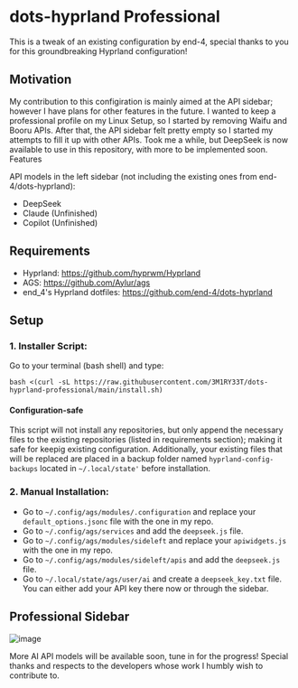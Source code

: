 # dots-hyprland Professional

This is a tweak of an existing configuration by end-4, special thanks to you for this groundbreaking Hyprland configuration!

## Motivation

My contribution to this configiration is mainly aimed at the API sidebar; however I have plans for other features in the future. I wanted to keep a professional profile on my Linux Setup, so I started by removing Waifu and Booru APIs. After that, the API sidebar felt pretty empty so I started my attempts to fill it up with other APIs. Took me a while, but DeepSeek is now available to use in this repository, with more to be implemented soon.
Features

API models in the left sidebar (not including the existing ones from end-4/dots-hyprland):

- DeepSeek
- Claude (Unfinished)
- Copilot (Unfinished)

## Requirements

- Hyprland: https://github.com/hyprwm/Hyprland
- AGS: https://github.com/Aylur/ags
- end_4's Hyprland dotfiles: https://github.com/end-4/dots-hyprland

## Setup

### 1. Installer Script:

Go to your terminal (bash shell) and type:

```
bash <(curl -sL https://raw.githubusercontent.com/3M1RY33T/dots-hyprland-professional/main/install.sh)
```

#### Configuration-safe

This script will not install any repositories, but only append the necessary files to the existing repositories (listed in requirements section); making it safe for keepig existing configuration. Additionally, your existing files that will be replaced are placed in a backup folder named ``hyprland-config-backups`` located in ``~/.local/state'`` before installation.

### 2. Manual Installation:

- Go to ``~/.config/ags/modules/.configuration`` and replace your ``default_options.jsonc`` file with the one in my repo.
- Go to ``~/.config/ags/services`` and add the ``deepseek.js`` file.
- Go to ``~/.config/ags/modules/sideleft`` and replace your ``apiwidgets.js`` with the one in my repo.
- Go to ``~/.config/ags/modules/sideleft/apis`` and add the ``deepseek.js`` file.
- Go to ``~/.local/state/ags/user/ai`` and create a ``deepseek_key.txt`` file. You can either add your API key there now or through the sidebar.

## Professional Sidebar

![image](https://github.com/user-attachments/assets/a154df4c-1115-44a2-a01d-88b1da2210d7)

More AI API models will be available soon, tune in for the progress! Special thanks and respects to the developers whose work I humbly wish to contribute to.
